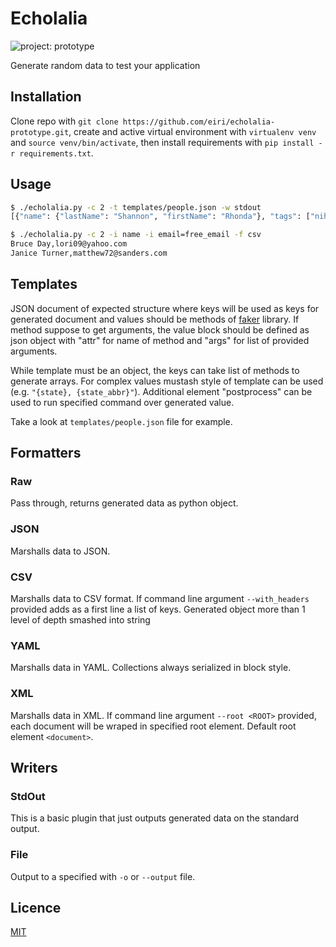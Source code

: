 # Echolalia

![project: prototype](https://img.shields.io/badge/project-prototype-orange.svg "Project: Prototype")

Generate random data to test your application

## Installation

Clone repo with `git clone https://github.com/eiri/echolalia-prototype.git`, create and active virtual environment with `virtualenv venv` and  `source venv/bin/activate`, then install requirements with `pip install -r requirements.txt`.


## Usage

```bash
$ ./echolalia.py -c 2 -t templates/people.json -w stdout
[{"name": {"lastName": "Shannon", "firstName": "Rhonda"}, "tags": ["nihil", "fngheqnl", "impedit", "consequatur"], "age": 30, "state": "Hawaii, AR", "sex": "F", "phone": "03744269231", "single": true, "street": "4081 Sharon Ranch Apt. 197", "postcode": "ZIP: 02709-0053", "times": {"createdAt": "2017-02-13 13:14:08", "updatedAt": "2017-09-23 15:37:29"}, "email": "tiffany87@hotmail.com"}, {"name": {"lastName": "Hanson", "firstName": "Robert"}, "tags": ["quasi", "zbaqnl", "deserunt", "laborum"], "age": 104, "state": "Nevada, FL", "sex": "F", "phone": "(698)292-8761x6944", "single": false, "street": "3898 Alexandria Parkways", "postcode": "ZIP: 24439", "times": {"createdAt": "2017-05-03 03:16:21", "updatedAt": "2017-09-23 15:37:02"}, "email": "zfowler@hotmail.com"}]
```

```bash
$ ./echolalia.py -c 2 -i name -i email=free_email -f csv
Bruce Day,lori09@yahoo.com
Janice Turner,matthew72@sanders.com

```

## Templates

JSON document of expected structure where keys will be used as keys for generated document and values should be methods of [faker](https://github.com/joke2k/faker) library. If method suppose to get arguments, the value block should be defined as json object with "attr" for name of method and "args" for list of provided arguments.

While template must be an object, the keys can take list of methods to generate arrays. For complex values mustash style of template can be used (e.g. `"{state}, {state_abbr}"`). Additional element "postprocess" can be used to run specified command over generated value.

Take a look at `templates/people.json` file for example.

## Formatters
### Raw
Pass through, returns generated data as python object.

### JSON
Marshalls data to JSON.

### CSV
Marshalls data to CSV format. If command line argument `--with_headers` provided adds as a first line a list of keys. Generated object more than 1 level of depth smashed into string

### YAML
Marshalls data in YAML. Collections always serialized in block style.

### XML
Marshalls data in XML. If command line argument `--root <ROOT>` provided, each document will be wraped in specified root element. Default root element `<document>`.

## Writers
### StdOut
This is a basic plugin that just outputs generated data on the standard output.

### File
Output to a specified with `-o` or `--output` file.

## Licence

[MIT](https://github.com/eiri/echolalia/blob/master/LICENSE)
